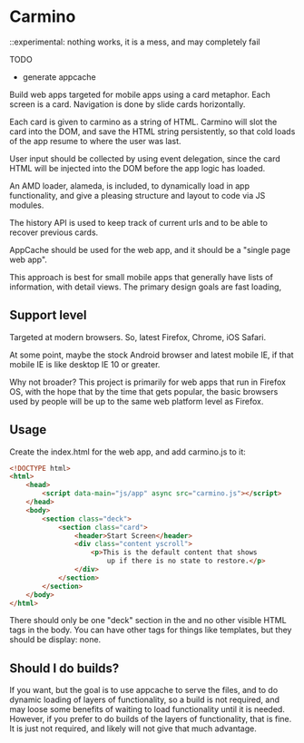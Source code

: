 # Carmino

::experimental: nothing works, it is a mess, and may completely fail

TODO
* generate appcache

Build web apps targeted for mobile apps using a card metaphor. Each
screen is a card. Navigation is done by slide cards horizontally.

Each card is given to carmino as a string of HTML. Carmino will slot the card
into the DOM, and save the HTML string persistently, so that cold loads of the
app resume to where the user was last.

User input should be collected by using event delegation, since the card HTML
will be injected into the DOM before the app logic has loaded.

An AMD loader, alameda, is included, to dynamically load in app functionality,
and give a pleasing structure and layout to code via JS modules.

The history API is used to keep track of current urls and to be able to recover
previous cards.

AppCache should be used for the web app, and it should be a "single page web
app".

This approach is best for small mobile apps that generally have lists of
information, with detail views. The primary design goals are fast loading,

## Support level

Targeted at modern browsers. So, latest Firefox, Chrome, iOS Safari.

At some point, maybe the stock Android browser and latest mobile IE, if that
mobile IE is like desktop IE 10 or greater.

Why not broader? This project is primarily for web apps that run in Firefox OS,
with the hope that by the time that gets popular, the basic browsers used by
people will be up to the same web platform level as Firefox.

## Usage

Create the index.html for the web app, and add carmino.js to it:

```html
<!DOCTYPE html>
<html>
    <head>
        <script data-main="js/app" async src="carmino.js"></script>
    </head>
    <body>
        <section class="deck">
            <section class="card">
                <header>Start Screen</header>
                <div class="content yscroll">
                    <p>This is the default content that shows
                        up if there is no state to restore.</p>
                </div>
            </section>
        </section>
    </body>
</html>
```

There should only be one "deck" section in the <body> and no other visible
HTML tags in the body. You can have other tags for things like templates, but
they should be display: none.

## Should I do builds?

If you want, but the goal is to use appcache to serve the files, and to do
dynamic loading of layers of functionality, so a build is not required, and
may loose some benefits of waiting to load functionality until it is needed.
However, if you prefer to do builds of the layers of functionality, that is
fine. It is just not required, and likely will not give that much advantage.



